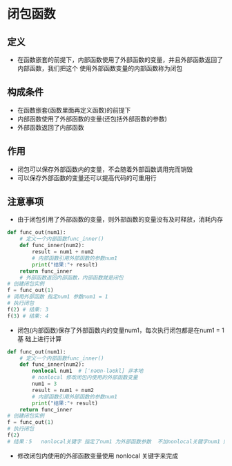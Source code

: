 # 闭包函数
## 定义
* 在函数嵌套的前提下，内部函数使⽤了外部函数的变量，并且外部函数返回了内部函数，我们把这个 使⽤外部函数变量的内部函数称为闭包
## 构成条件
* 在函数嵌套(函数⾥⾯再定义函数)的前提下  
* 内部函数使⽤了外部函数的变量(还包括外部函数的参数)
* 外部函数返回了内部函数
## 作用
* 闭包可以保存外部函数内的变量，不会随着外部函数调⽤完⽽销毁
* 可以保存外部函数的变量还可以提⾼代码的可重⽤⾏
## 注意事项
* 由于闭包引⽤了外部函数的变量，则外部函数的变量没有及时释放，消耗内存

```python
def func_out(num1):
    # 定义一个内部函数func_inner()
    def func_inner(num2):
        result = num1 + num2
        # 内部函数引用外部函数的参数num1
        print("结果:"+ result)
    return func_inner
    # 外部函数返回内部函数，内部函数就是闭包
# 创建闭包实例
f = func_out(1)
# 调用外部函数 指定num1 参数num1 = 1
# 执行闭包
f(2) # 结果: 3
f(3) # 结果: 4

```
* 闭包(内部函数)保存了外部函数内的变量num1，每次执⾏闭包都是在num1 = 1 基 础上进⾏计算

```python
def func_out(num1):
    # 定义一个内部函数func_inner()
    def func_inner(num2):
        nonlocal num1  # [ˈnəʊn-ləʊkl] 非本地
        # nonlocal 修改闭包内使⽤的外部函数变量
        num1 = 3
        result = num1 + num2
        # 内部函数引用外部函数的参数num1
        print("结果:"+ result)
    return func_inner
# 创建闭包实例
f = func_out(1)
# 执行闭包
f(2)
# 结果：5   nonlocal关键字 指定了num1 为外部函数参数  不加nonlocal关键字num1 则为闭包内的局部函数
```
* 修改闭包内使⽤的外部函数变量使⽤ nonlocal 关键字来完成